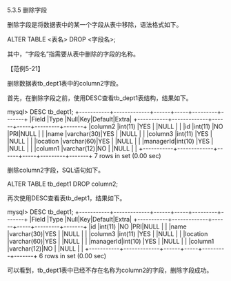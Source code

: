 #### 
  5.3.5 删除字段


删除字段是将数据表中的某一个字段从表中移除，语法格式如下。

&#13;
    ALTER TABLE <表名> DROP <字段名>;&#13;

其中，“字段名”指需要从表中删除的字段的名称。

【范例5-21】

删除数据表tb_dept1表中的column2字段。

首先，在删除字段之前，使用DESC查看tb_dept1表结构，结果如下。

&#13;
    mysql> DESC tb_dept1;&#13;
    +-----------+-------------+------+-----+---------+-------+&#13;
    |Field  |Type    |Null|Key|Default|Extra|&#13;
    +-----------+-------------+------+-----+---------+-------+&#13;
    |column2 |int(11)  |YES |  |NULL  |   |&#13;
    |id    |int(11)  |NO |PRI|NULL  |   |&#13;
    |name   |varchar(30)|YES |  |NULL  |   |&#13;
    |column3 |int(11)  |YES |  |NULL  |   |&#13;
    |location |varchar(60)|YES |  |NULL  |   |&#13;
    |managerId|int(10)  |YES |    |NULL  |   |&#13;
    |column1 |varchar(12)|NO |  |NULL   |   |&#13;
    +-----------+-------------+------+-----+---------+-------+&#13;
    7 rows in set (0.00 sec)&#13;

删除column2字段，SQL语句如下。

&#13;
    ALTER TABLE tb_dept1 DROP column2;&#13;

再次使用DESC查看表tb_dept1，结果如下。

&#13;
    mysql> DESC tb_dept1;&#13;
    +-----------+-------------+------+-----+---------+-------+&#13;
    |Field  |Type    |Null|Key|Default|Extra|&#13;
    +-----------+-------------+------+-----+---------+-------+&#13;
    |id    |int(11)  |NO |PRI|NULL  |   |&#13;
    |name   |varchar(30)|YES |    |NULL  |   |&#13;
    |column3 |int(11)  |YES |  |NULL  |   |&#13;
    |location |varchar(60)|YES |  |NULL  |   |&#13;
    |managerId|int(10)  |YES |  |NULL  |     |&#13;
    |column1 |varchar(12)|NO |  |NULL   |   |&#13;
    +-----------+-------------+------+-----+---------+-------+&#13;
    6 rows in set (0.00 sec)&#13;

可以看到，tb_dept1表中已经不存在名称为column2的字段，删除字段成功。


